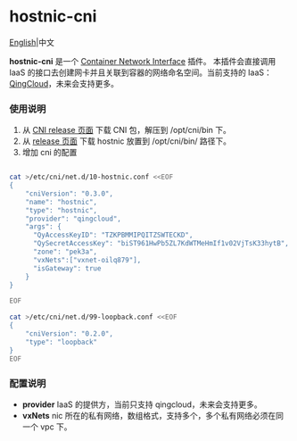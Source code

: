 # hostnic-cni

[English](README.md)|中文

**hostnic-cni** 是一个 [Container Network Interface](https://github.com/containernetworking/cni) 插件。 本插件会直接调用 IaaS 的接口去创建网卡并且关联到容器的网络命名空间。当前支持的 IaaS：[QingCloud](http://qingcloud.com)，未来会支持更多。

### 使用说明

1. 从 [CNI release 页面](https://github.com/containernetworking/cni/releases)  下载 CNI 包，解压到 /opt/cni/bin 下。
2. 从 [release 页面](https://github.com/yunify/hostnic-cni/releases) 下载 hostnic 放置到 /opt/cni/bin/ 路径下。
3. 增加 cni 的配置

```bash

cat >/etc/cni/net.d/10-hostnic.conf <<EOF
{
    "cniVersion": "0.3.0",
    "name": "hostnic",
    "type": "hostnic",
    "provider": "qingcloud",
    "args": {
      "QyAccessKeyID": "TZKPBMMIPQITZSWTECKD",
      "QySecretAccessKey": "biST961HwPb5ZL7KdWTMeHmIf1v02VjTsK33hytB",
      "zone": "pek3a",
      "vxNets":["vxnet-oilq879"],
      "isGateway": true
    }
}

EOF

cat >/etc/cni/net.d/99-loopback.conf <<EOF
{
	"cniVersion": "0.2.0",
	"type": "loopback"
}
EOF
```
### 配置说明
* **provider** IaaS 的提供方，当前只支持 qingcloud，未来会支持更多。
* **vxNets** nic 所在的私有网络，数组格式，支持多个，多个私有网络必须在同一个 vpc 下。
